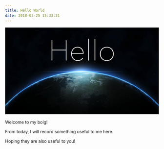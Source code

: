 ```yaml
---
title: Hello World
date: 2018-03-25 15:33:31
---
```


![hello](/images/cover/hello.png)

Welcome to my bolg! 

From today, I will record something useful to me here. 

Hoping they are also useful to you!

<!-- more -->

